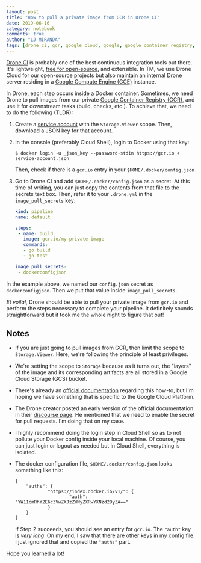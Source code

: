 ```yaml
---
layout: post
title: "How to pull a private image from GCR in Drone CI"
date: 2019-06-16
category: notebook
comments: true
author: "LJ MIRANDA"
tags: [drone ci, gcr, google cloud, google, google container registry, image, docker, private, pull]
---
```


[Drone CI](https://drone.io/) is probably one of the best continuous
integration tools out there.  It's lightweight, [free for
open-source](https://cloud.drone.io/), and extensible. In TM, we use Drone
Cloud for our open-source projects but also maintain an internal Drone server
residing in a [Google Compute Engine (GCE)](https://cloud.google.com/compute/)
instance.

In Drone, each step occurs inside a Docker container. Sometimes, we need Drone
to pull images from our private [Google Container Registry
(GCR)](https://cloud.google.com/container-registry/), and use it for downstream
tasks (build, checks, etc.). To achieve that, we need to do the following (TLDR):

1. Create a [service
   account](https://cloud.google.com/iam/docs/understanding-service-accounts)
   with the `Storage.Viewer` scope. Then, download a JSON key for that account.
2. In the console (preferably Cloud Shell), login to Docker using that key:

    ```shell
    $ docker login -u _json_key --password-stdin https://gcr.io <
    service-account.json
    ```
    Then, check if there is a `gcr.io` entry in your `$HOME/.docker/config.json` 

3. Go to Drone CI and add `$HOME/.docker/config.json` as a secret. At this time
   of writing, you can just copy the contents from that file to the secrets
   text box. Then, refer it to your `.drone.yml` in the `image_pull_secrets` key:

   ```yaml
   kind: pipeline
   name: default

   steps:
    - name: build
      image: gcr.io/my-private-image
      commands:
      - go build
      - go test

   image_pull_secrets:
    - dockerconfigjson
   ```

  In the example above, we named our `config.json` secret as
  `dockerconfigjson`. Then we put that value inside `image_pull_secrets`.

*Et voilà!*, Drone should be able to pull your private image from `gcr.io` and
perform the steps necessary to complete your pipeline. It definitely sounds
straightforward but it took me the whole night to figure that out! 

## Notes 

- If you are just going to pull images from GCR, then limit the scope to
    `Storage.Viewer`. Here, we're following the principle of least privileges.
- We're setting the scope to `Storage` because as it turns out, the "layers" of
    the image and its corresponding artifacts are all stored in a Google Cloud
    Storage (GCS) bucket.
- There's already an [official documentation](https://docs.drone.io/user-guide/pipeline/secrets/#image-pull-secrets) regarding this how-to, but I'm hoping we have something that is specific to the Google Cloud Platform.
- The Drone creator posted an early version of the official documentation in
    their [discourse page](https://discourse.drone.io/t/how-to-pull-private-images-with-1-0/3155). He mentioned that we need to enable the secret for pull requests. I'm doing that on my case.
- I highly recommend doing the login step in Cloud Shell so as to not pollute
    your Docker config inside your local machine. Of course, you can just login
    or logout as needed but in Cloud Shell, everything is isolated.
- The docker configuration file, `$HOME/.docker/config.json` looks something like this: 

    ```
    {
        "auths": {
                "https://index.docker.io/v1/": {
                        "auth": "YW11cmRhY2E6c3VwZXJzZWNyZXRwYXNzd29yZA=="
                }
        }
    }
    ```

    If Step 2 succeeds, you should see an entry for `gcr.io`. The `"auth"` key
    is *very long*. On my end, I saw that there are other keys in my config
    file. I just ignored that and copied the `"auths"` part.

Hope you learned a lot!
